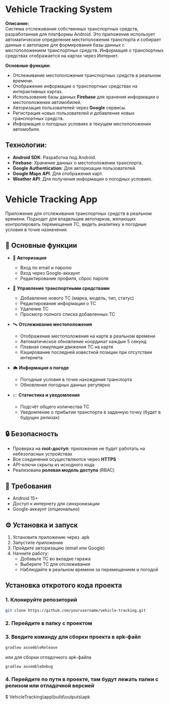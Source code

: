 # Vehicle Tracking System

**Описание:**  
Система отслеживания собственных транспортных средств, разработанная для платформы Android. Это приложение использует автоматическое определение местоположения транспорта и собирает данные о автопарке для формирования базы данных с местоположением транспортных средств. Информация о транспортных средствах отображается на картах через Интернет.

**Основные функции:**
- Отслеживание местоположения транспортных средств в реальном времени.
- Отображение информации о транспортных средствах на интерактивных картах.
- Использование базы данных **Firebase** для хранения информации о местоположении автомобилей.
- Авторизация пользователей через **Google** сервисы.
- Регистрация новых пользователей и добавление новых транспортных средств.
- Информация о погодных условиях в текущем местоположении автомобиля.

## Технологии:
- **Android SDK**: Разработка под Android.
- **Firebase**: Хранение данных о местоположении транспорта.
- **Google Authentication**: Для авторизации пользователей.
- **Google Maps API**: Для отображения карт.
- **Weather API**: Для получения информации о погодных условиях.

# Vehicle Tracking App

Приложение для отслеживания транспортных средств в реальном времени. Подходит для владельцев автопарков, желающих контролировать перемещения ТС, видеть аналитику и погодные условия в точке назначения.

## 📲 Основные функции

- 🔐 **Авторизация**
  - Вход по email и паролю
  - Вход через Google-аккаунт
  - Редактирование профиля, сброс пароля

- 🚗 **Управление транспортными средствами**
  - Добавление нового ТС (марка, модель, тип, статус)
  - Редактирование информации о ТС
  - Удаление ТС
  - Просмотр полного списка добавленных ТС

- 🛰 **Отслеживание местоположения**
  - Отображение местоположения на карте в реальном времени
  - Автоматическое обновление координат каждые 5 секунд
  - Плавная симуляция движения ТС на карте
  - Кэширование последней известной позиции при отсутствии интернета

- 🌦 **Информация о погоде**
  - Погодные условия в точке нахождения транспорта
  - Обновление погодных данных регулярно

- 📈 **Статистика и уведомления**
  - Подсчёт общего количества ТС
  - Уведомление о прибытии транспорта в заданную точку (будет в будущих релизах)

## 🔒 Безопасность

- Проверка на **root-доступ**: приложение не будет работать на небезопасных устройствах
- Все соединения осуществляются через **HTTPS**
- API-ключи скрыты из исходного кода
- Реализована **ролевая модель доступа** (RBAC)

## 📱 Требования

- Android 15+
- Доступ к интернету для синхронизации
- Google-аккаунт (опционально)

## ⚙️ Установка и запуск

1. Установите приложение через .apk 
2. Запустите приложение
3. Пройдите авторизацию (email или Google)
4. Начните работу:
   - Добавьте ТС во вкладке гаража
   - Выберите ТС для отслеживания
   - Наблюдайте в реальном времени за перемещением и погодой



## Установка откротого кода проекта

### 1. Клонируйте репозиторий
```bash
git clone https://github.com/yourusername/vehicle-tracking.git
```
### 2. Перейдите в папку с проектом
### 3. Введите команду для сборки проекта в apk-файл
```bash
gradlew assembleRelease
```
или для сборки отладочного apk-файла
```bash
gradlew assembleDebug
```
### 4. Перейдите по пути в проекте, там будут лежать папки с релизом или отладочной версией
$ VehicleTracking\app\build\outputs\apk
